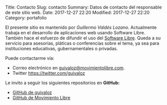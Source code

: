 Title: Contacto
Slug: contacto
Summary: Datos de contacto del responsable de este sitio web.
Date: 2017-12-27 22:20
Modified: 2017-12-27 22:20
Category: portafolio


El presente sitio es mantenido por *Guillermo Valdés Lozano*.
Actualmente trabaja en el desarrollo de aplicaciones web usando Software Libre.
También hace el esfuerzo de difundir el uso del [Software Libre](http://es.wikipedia.org/wiki/Software_libre).
Queda a su servicio para asesorías, pláticas o conferencias sobre el tema, ya sea para instituciones educativas, gubernamentales o privadas.

Puede contactarme vía:

* Correo electrónico en <guivaloz@movimientolibre.com>.
* Twitter <https://twitter.com/guivaloz>

Le invito a seguir los siguientes repositorios en **GitHub:**

* [GitHub de guivaloz](https://github.com/guivaloz)
* [GitHub de Movimiento Libre](https://github.com/movimientolibre)

